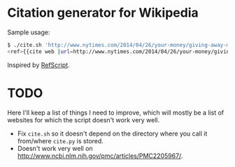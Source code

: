 # Citation generator for Wikipedia

Sample usage:

```bash
$ ./cite.sh 'http://www.nytimes.com/2014/04/26/your-money/giving-away-money-and-making-sure-its-put-to-work.html'
<ref>{{cite web |url=http://www.nytimes.com/2014/04/26/your-money/giving-away-money-and-making-sure-its-put-to-work.html |date=April 25, 2014 |title=Donating, and Making Sure the Money Is Put to Work |publisher=The New York Times |accessdate=June 18, 2016}}</ref>
```

Inspired by [RefScript](https://en.wikipedia.org/wiki/User:Ark25/RefScript).

# TODO

Here I'll keep a list of things I need to improve, which will mostly be a list of websites for which the script doesn't work very well.

- Fix `cite.sh` so it doesn't depend on the directory where you call it from/where `cite.py` is stored.
- Doesn't work very well on <http://www.ncbi.nlm.nih.gov/pmc/articles/PMC2205967/>.

